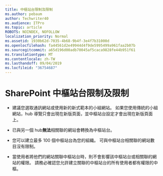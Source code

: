 ```yaml
---
title: 中樞站台限制及限制
ms.author: pebaum
author: Techwriter40
ms.audience: ITPro
ms.topic: article
ROBOTS: NOINDEX, NOFOLLOW
localization_priority: Normal
ms.assetid: 1930b62d-7035-4b68-9b4f-3e4f7b31000d
ms.openlocfilehash: fa44561d2e49944d4f9de5995499a961faa2b07b
ms.sourcegitcommit: a65d196d00adb70045af5caca9828fe44b951f61
ms.translationtype: MT
ms.contentlocale: zh-TW
ms.lasthandoff: 09/04/2019
ms.locfileid: "36754687"
---
```

# <a name="sharepoint-hub-site-limits-and-restrictions"></a>SharePoint 中樞站台限制及限制

- 建議您選取通訊網站或使用新的新式範本的小組網站。 如果您使用傳統的小組網站，hub 導覽只會出現在新版頁面，並中樞站台設定才會出現在新版頁面上。

- 已與另一個 hub**無法**相關聯的網站會轉換為中樞站台。

- 您可以建立最多 100 個中樞站台為您的組織。 可與中樞站台相關聯的網站數目沒有限制。

- 當使用者將他們的網站關聯中樞站台時，則不會影響該中樞站台或相關聯的網站的權限。 請務必確認您允許建立關聯的中樞站台的所有使用者都有權限的中樞。

